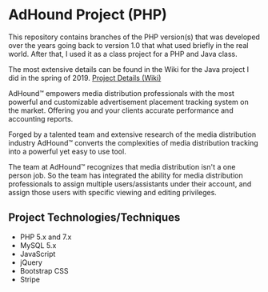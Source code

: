 # AdHound Project (PHP)
This repository contains branches of the PHP version(s) that was developed over the years going back to version 1.0 that what used briefly in the real world. After that, I used it as a class project for a PHP and Java class.

The most extensive details can be found in the Wiki for the Java project I did in the spring of 2019.
[Project Details (Wiki)](https://github.com/kkelm/adhound/wiki)

AdHound™ empowers media distribution professionals with the most powerful and customizable advertisement placement tracking system on the market. Offering you and your clients accurate performance and accounting reports.

Forged by a talented team and extensive research of the media distribution industry AdHound™ converts the complexities of media distribution tracking into a powerful yet easy to use tool.

The team at AdHound™ recognizes that media distribution isn't a one person job. So the team has integrated the ability for media distribution professionals to assign multiple users/assistants under their account, and assign those users with specific viewing and editing privileges.

## Project Technologies/Techniques
- PHP 5.x and 7.x
- MySQL 5.x
- JavaScript
- jQuery
- Bootstrap CSS
- Stripe

